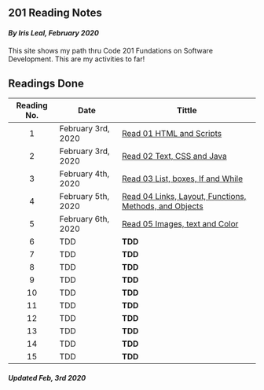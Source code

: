 ## 201 Reading Notes

#### _By Iris Leal, February 2020_


This site shows my path thru Code 201 Fundations on Software Development. This are my activities to far!


## Readings Done

|Reading No.|Date|Tittle|
| :-------: |----|------|
|1| February 3rd, 2020| [Read 01 HTML and Scripts](class-01.md) |
|2| February 3rd, 2020| [Read 02 Text, CSS and Java](class-02.md)|
|3|February 4th, 2020| [Read 03 List, boxes, If and While](class-03.md)|
|4| February 5th, 2020 |[Read 04 Links, Layout, Functions, Methods, and Objects](class-04.md)|
|5|February 6th, 2020 | [Read 05 Images, text and Color](class-05.md) |  
|6|TDD|**TDD**|
|7|TDD|**TDD**|
|8|TDD|**TDD**|
|9|TDD|**TDD**|
|10|TDD|**TDD**|
|11|TDD|**TDD**|
|12|TDD|**TDD**|
|13|TDD|**TDD**|
|14|TDD|**TDD**|
|15|TDD|**TDD**|



##### _Updated Feb, 3rd 2020_
